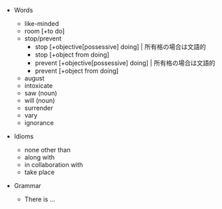 - Words
  - like-minded
  - room [+to do]
  - stop/prevent
    - stop [+objective[possessive] doing] | 所有格の場合は文語的
    - stop [+object from doing]
    - prevent [+objective[possessive] doing] | 所有格の場合は文語的
    - prevent [+object from doing]
  - august
  - intoxicate
  - saw (noun)
  - will (noun)
  - surrender
  - vary
  - ignorance

- Idioms
  - none other than
  - along with
  - in collaboration with
  - take place

- Grammar
  - There is ...
